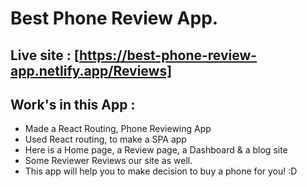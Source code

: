 # Best Phone Review App.

## Live site : [https://best-phone-review-app.netlify.app/Reviews]

## Work's in this App :

- Made a React Routing, Phone Reviewing App
- Used React routing, to make a SPA app
- Here is a Home page, a Review page, a Dashboard & a blog site
- Some Reviewer Reviews our site as well.
- This app will help you to make decision to buy a phone for you! :D
